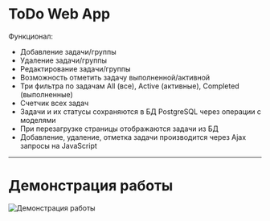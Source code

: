 # ToDo Web App  

Функционал:
-   Добавление задачи/группы
-   Удаление задачи/группы
-   Редактирование задачи/группы
-   Возможность отметить задачу выполненной/активной
-   Три фильтра по задачам All (все), Active (активные), Completed (выполненные)
-   Счетчик всех задач
-   Задачи и их статусы сохраняются в БД PostgreSQL через операции с моделями
-   При перезагрузке страницы отображаются задачи из БД
-   Добавление, удаление, отметка задачи производится через Ajax запросы на JavaScript

---
# Демонстрация работы

![Демонстрация работы](./assets/todo_working.gif "Демонстрация работы")